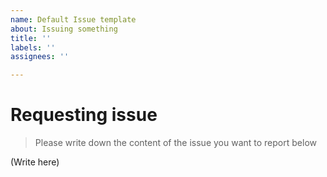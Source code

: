 ```yaml
---
name: Default Issue template
about: Issuing something
title: ''
labels: ''
assignees: ''

---
```

# Requesting issue

> Please write down the content of the issue you want to report below

(Write here)

